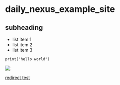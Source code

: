 # daily_nexus_example_site

## subheading

- list item 1
- list item 2
- list item 3

```print("hello world")```

<img src="image.png"/>

[redirect test](./redirect.md)
